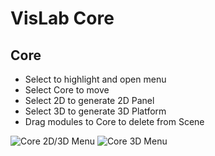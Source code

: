 # VisLab Core
## Core
* Select to highlight and open menu
* Select Core to move
* Select 2D to generate 2D Panel
* Select 3D to generate 3D Platform
* Drag modules to Core to delete from Scene

![Core 2D/3D Menu](/images/core_2D-3D.jpg)
![Core 3D Menu](/images/core_3D.jpg)